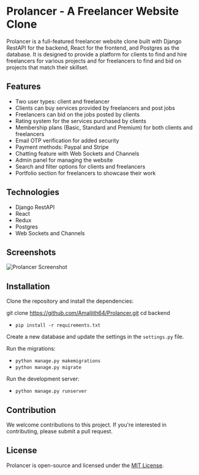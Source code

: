 # Prolancer - A Freelancer Website Clone

Prolancer is a full-featured freelancer website clone built with Django RestAPI for the backend, React for the frontend, and Postgres as the database. It is designed to provide a platform for clients to find and hire freelancers for various projects and for freelancers to find and bid on projects that match their skillset.

## Features
- Two user types: client and freelancer
- Clients can buy services provided by freelancers and post jobs
- Freelancers can bid on the jobs posted by clients
- Rating system for the services purchased by clients
- Membership plans (Basic, Standard and Premium) for both clients and freelancers
- Email OTP verification for added security
- Payment methods: Paypal and Stripe
- Chatting feature with Web Sockets and Channels
- Admin panel for managing the website
- Search and filter options for clients and freelancers
- Portfolio section for freelancers to showcase their work

## Technologies
- Django RestAPI
- React
- Redux
- Postgres
- Web Sockets and Channels

## Screenshots


![Prolancer Screenshot](https://amaljith64.github.io/Amaljithportfolio/assets/img/Project%202.png)


## Installation

Clone the repository and install the dependencies:

git clone https://github.com/Amaljith64/Prolancer.git
cd backend
- `pip install -r requirements.txt`


Create a new database and update the settings in the `settings.py` file.

Run the migrations:
- `python manage.py makemigrations`
- `python manage.py migrate`


Run the development server:
- `python manage.py runserver`


## Contribution

We welcome contributions to this project. If you're interested in contributing, please submit a pull request.

## License

Prolancer is open-source and licensed under the [MIT License](LICENSE).








